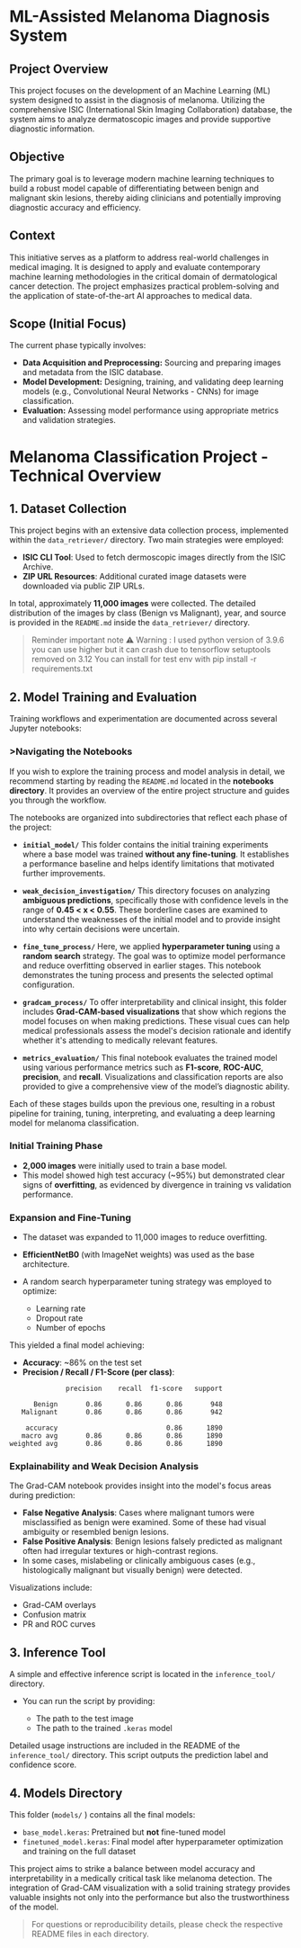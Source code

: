 
# ML-Assisted Melanoma Diagnosis System

## Project Overview

This project focuses on the development of an Machine Learning (ML) system designed to assist in the diagnosis of melanoma. Utilizing the comprehensive ISIC (International Skin Imaging Collaboration) database, the system aims to analyze dermatoscopic images and provide supportive diagnostic information.

## Objective

The primary goal is to leverage modern machine learning techniques to build a robust model capable of differentiating between benign and malignant skin lesions, thereby aiding clinicians and potentially improving diagnostic accuracy and efficiency.

## Context

This initiative serves as a platform to address real-world challenges in medical imaging. It is designed to apply and evaluate contemporary machine learning methodologies in the critical domain of dermatological cancer detection. The project emphasizes practical problem-solving and the application of state-of-the-art AI approaches to medical data.

## Scope (Initial Focus)

The current phase typically involves:

* **Data Acquisition and Preprocessing:** Sourcing and preparing images and metadata from the ISIC database.
* **Model Development:** Designing, training, and validating deep learning models (e.g., Convolutional Neural Networks - CNNs) for image classification.
* **Evaluation:** Assessing model performance using appropriate metrics and validation strategies.

# Melanoma Classification Project - Technical Overview

## 1. Dataset Collection

This project begins with an extensive data collection process, implemented within the `data_retriever/` directory. Two main strategies were employed:

* **ISIC CLI Tool**: Used to fetch dermoscopic images directly from the ISIC Archive.
* **ZIP URL Resources**: Additional curated image datasets were downloaded via public ZIP URLs.

In total, approximately **11,000 images** were collected. The detailed distribution of the images by class (Benign vs Malignant), year, and source is provided in the `README.md` inside the `data_retriever/` directory.
️
> ️️Reminder important note ⚠️ Warning : I used python version of 3.9.6 you can use higher but it can crash due to tensorflow setuptools removed on 3.12 
> You can install for test env with pip install -r requirements.txt 

## 2. Model Training and Evaluation

Training workflows and experimentation are documented across several Jupyter notebooks:

### >Navigating the Notebooks

If you wish to explore the training process and model analysis in detail, we recommend starting by reading the `README.md` located in the **notebooks directory**. It provides an overview of the entire project structure and guides you through the workflow.

The notebooks are organized into subdirectories that reflect each phase of the project:

* **`initial_model/`**
  This folder contains the initial training experiments where a base model was trained **without any fine-tuning**. It establishes a performance baseline and helps identify limitations that motivated further improvements.

* **`weak_decision_investigation/`**
  This directory focuses on analyzing **ambiguous predictions**, specifically those with confidence levels in the range of **0.45 < x < 0.55**. These borderline cases are examined to understand the weaknesses of the initial model and to provide insight into why certain decisions were uncertain.

* **`fine_tune_process/`**
  Here, we applied **hyperparameter tuning** using a **random search** strategy. The goal was to optimize model performance and reduce overfitting observed in earlier stages. This notebook demonstrates the tuning process and presents the selected optimal configuration.

* **`gradcam_process/`**
  To offer interpretability and clinical insight, this folder includes **Grad-CAM-based visualizations** that show which regions the model focuses on when making predictions. These visual cues can help medical professionals assess the model's decision rationale and identify whether it's attending to medically relevant features.

* **`metrics_evaluation/`**
  This final notebook evaluates the trained model using various performance metrics such as **F1-score**, **ROC-AUC**, **precision**, and **recall**. Visualizations and classification reports are also provided to give a comprehensive view of the model’s diagnostic ability.

Each of these stages builds upon the previous one, resulting in a robust pipeline for training, tuning, interpreting, and evaluating a deep learning model for melanoma classification.
 


### Initial Training Phase

* **2,000 images** were initially used to train a base model.
* This model showed high test accuracy (\~95%) but demonstrated clear signs of **overfitting**, as evidenced by divergence in training vs validation performance.


### Expansion and Fine-Tuning

* The dataset was expanded to 11,000 images to reduce overfitting.
* **EfficientNetB0** (with ImageNet weights) was used as the base architecture.
* A random search hyperparameter tuning strategy was employed to optimize:

  * Learning rate
  * Dropout rate
  * Number of epochs

This yielded a final model achieving:

* **Accuracy**: \~86% on the test set
* **Precision / Recall / F1-Score (per class)**:

```
              precision    recall  f1-score   support

      Benign       0.86      0.86      0.86       948
   Malignant       0.86      0.86      0.86       942

    accuracy                           0.86      1890
   macro avg       0.86      0.86      0.86      1890
weighted avg       0.86      0.86      0.86      1890
```

### Explainability and Weak Decision Analysis

The Grad-CAM notebook provides insight into the model's focus areas during prediction:

* **False Negative Analysis**: Cases where malignant tumors were misclassified as benign were examined. Some of these had visual ambiguity or resembled benign lesions.
* **False Positive Analysis**: Benign lesions falsely predicted as malignant often had irregular textures or high-contrast regions.
* In some cases, mislabeling or clinically ambiguous cases (e.g., histologically malignant but visually benign) were detected.

Visualizations include:

* Grad-CAM overlays
* Confusion matrix
* PR and ROC curves

## 3. Inference Tool

A simple and effective inference script is located in the `inference_tool/` directory.

* You can run the script by providing:

  * The path to the test image
  * The path to the trained `.keras` model

Detailed usage instructions are included in the README of the `inference_tool/` directory. This script outputs the prediction label and confidence score.

## 4. Models Directory

This folder (`models/` )  contains all the final models:

* `base_model.keras`: Pretrained but **not** fine-tuned model
* `finetuned_model.keras`: Final model after hyperparameter optimization and training on the full dataset


 

This project aims to strike a balance between model accuracy and interpretability in a medically critical task like melanoma detection. The integration of Grad-CAM visualization with a solid training strategy provides valuable insights not only into the performance but also the trustworthiness of the model.

> For questions or reproducibility details, please check the respective README files in each directory.









